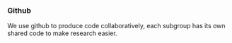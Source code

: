 ### Github

We use github to produce code collaboratively, each subgroup has its own shared code to make research easier.

